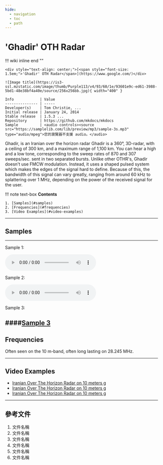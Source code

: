 ```yaml
---
hide:
  - navigation
  - toc
  - path
---
```


# **'Ghadir' OTH Radar**

!!! wiki inline end ""

    <div style="text-align: center;">[<span style="font-size: 1.5em;">'Ghadir' OTH Radar</span>](https://www.google.com/)</div>

    ![Image title](https://is3-ssl.mzstatic.com/image/thumb/Purple113/v4/93/60/1e/93601e9c-ed61-3988-5bd1-48e38bf4a40e/source/256x256bb.jpg){ width="400" }

    Info            | Value
    --------------- | -----
    Developer(s)    | Tom Christie, ...
    Initial release | January 24, 2014
    Stable release  | 1.5.3 ...
    Repository      | https://github.com/mkdocs/mkdocs
    Sample          | <audio controls><source src="https://samplelib.com/lib/preview/mp3/sample-3s.mp3" type="audio/mpeg">您的瀏覽器不支援 audio。</audio>

Ghadir, is an Iranian over the horizon radar Ghadir is a 360°, 3D-radar, with a ceiling of 300 km, and a maximum range of 1,100 km. You can hear a high and a low tone, corresponding to the sweep rates of 870 and 307 sweeps/sec. sent in two separated bursts.
Unlike other OTHR's, Ghadir doesn't use FMCW modulation. Instead, it uses a shaped pulsed system which makes the edges of the signal hard to define. Because of this, the bandwidth of this signal can vary greatly, ranging from around 60 kHz to splattering over 1 MHz, depending on the power of the received signal for the user.

!!! note text-box
**Contents**

    1. [Samples](#samples)
    2. [Frequencies](#frequencies)
    3. [Video Examples](#video-examples)

---

## Samples

---

Sample 1:

<audio controls>
  <source src="https://samplelib.com/lib/preview/mp3/sample-3s.mp3" type="audio/mpeg">
  您的瀏覽器不支援 audio。
</audio>

Sample 2:

<audio controls>
  <source src="https://samplelib.com/lib/preview/mp3/sample-3s.mp3" type="audio/mpeg">
  您的瀏覽器不支援 audio。
</audio>

Sample 3:

## ####[Sample 3](https://www.google.com/)

## Frequencies

Often seen on the 10 m-band, often long lasting on 28.245 MHz.

---

## Video Examples

- [Iranian Over The Horizon Radar on 10 meters g](https://www.google.com/)
- [Iranian Over The Horizon Radar on 10 meters g](https://www.google.com/)
- [Iranian Over The Horizon Radar on 10 meters g](https://www.google.com/)

---

## 參考文件

1. 文件名稱
2. 文件名稱
3. 文件名稱
4. 文件名稱
5. 文件名稱
6. 文件名稱
